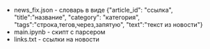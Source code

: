 - news_fix.json - словарь в виде {"article_id": "ссылка", "title":"название", "category": "категория", "tags":"строка,тегов,через,запятую", "text":"текст из новости"} 
- main.ipynb - скипт с парсером
- links.txt - ссылки на новости


